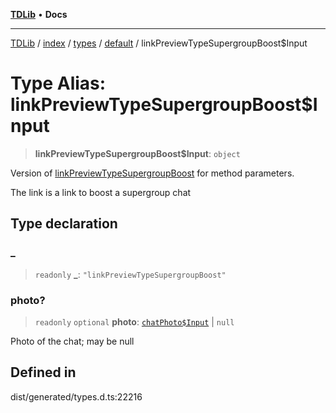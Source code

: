 [**TDLib**](../../../../../../README.md) • **Docs**

***

[TDLib](../../../../../../modules.md) / [index](../../../../../README.md) / [types](../../../README.md) / [default](../README.md) / linkPreviewTypeSupergroupBoost$Input

# Type Alias: linkPreviewTypeSupergroupBoost$Input

> **linkPreviewTypeSupergroupBoost$Input**: `object`

Version of [linkPreviewTypeSupergroupBoost](linkPreviewTypeSupergroupBoost.md) for method parameters.

The link is a link to boost a supergroup chat

## Type declaration

### \_

> `readonly` **\_**: `"linkPreviewTypeSupergroupBoost"`

### photo?

> `readonly` `optional` **photo**: [`chatPhoto$Input`](chatPhoto$Input.md) \| `null`

Photo of the chat; may be null

## Defined in

dist/generated/types.d.ts:22216
